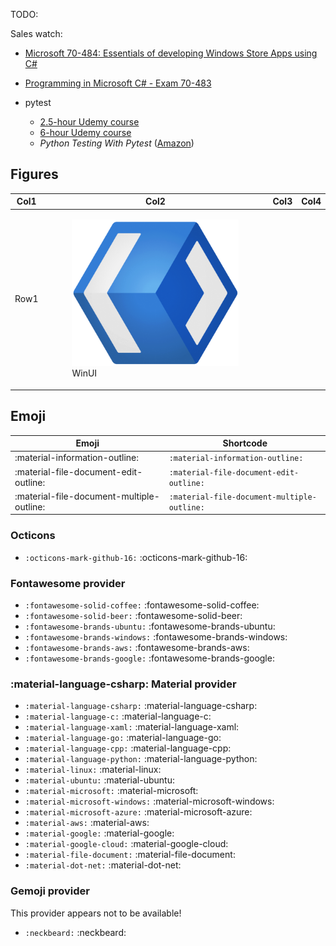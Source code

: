 TODO:

Sales watch:

- [Microsoft 70-484: Essentials of developing Windows Store Apps using C#](https://www.udemy.com/course/microsoft-70-484-essentials-of-developing-windows-store/)
- [Programming in Microsoft C# - Exam 70-483](https://www.udemy.com/course/programming-in-microsoft-c-exam-70-483/)

- pytest

    - [2.5-hour Udemy course](https://www.udemy.com/course/hands-on-test-driven-development-with-python/)
    - [6-hour Udemy course](https://www.udemy.com/course/elegant-automation-frameworks-with-python-and-pytest/)
    - _Python Testing With Pytest_ ([Amazon](https://www.amazon.com/gp/product/B0773VRHWT))

## Figures

| Col1 | Col2                                                                            | Col3 | Col4 |
| ---- | ------------------------------------------------------------------------------- | ---- | ---- |
| Row1 | <figure><img src="/img/logo-winui.png"/><figcaption>WinUI</figcaption></figure> |


## Emoji

| Emoji                                     | Shortcode                                   |
| ----------------------------------------- | ------------------------------------------- |
| :material-information-outline:            | `:material-information-outline:`            |
| :material-file-document-edit-outline:     | `:material-file-document-edit-outline:`     |
| :material-file-document-multiple-outline: | `:material-file-document-multiple-outline:` |

### Octicons

- `:octicons-mark-github-16:` :octicons-mark-github-16:

### Fontawesome provider

- `:fontawesome-solid-coffee:` :fontawesome-solid-coffee:
- `:fontawesome-solid-beer:` :fontawesome-solid-beer:
- `:fontawesome-brands-ubuntu:` :fontawesome-brands-ubuntu:
- `:fontawesome-brands-windows:` :fontawesome-brands-windows:
- `:fontawesome-brands-aws:` :fontawesome-brands-aws:
- `:fontawesome-brands-google:` :fontawesome-brands-google:

### :material-language-csharp: Material provider

- `:material-language-csharp:` :material-language-csharp:
- `:material-language-c:` :material-language-c:
- `:material-language-xaml:` :material-language-xaml:
- `:material-language-go:` :material-language-go:
- `:material-language-cpp:` :material-language-cpp:
- `:material-language-python:` :material-language-python:
- `:material-linux:` :material-linux:
- `:material-ubuntu:` :material-ubuntu:
- `:material-microsoft:` :material-microsoft:
- `:material-microsoft-windows:` :material-microsoft-windows:
- `:material-microsoft-azure:` :material-microsoft-azure:
- `:material-aws:` :material-aws:
- `:material-google:` :material-google:
- `:material-google-cloud:` :material-google-cloud:
- `:material-file-document:` :material-file-document:
- `:material-dot-net:` :material-dot-net:

### Gemoji provider


This provider appears not to be available!

- `:neckbeard:` :neckbeard: